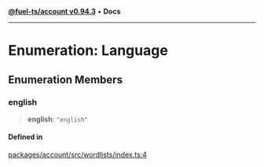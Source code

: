 [**@fuel-ts/account v0.94.3**](../index.md) • **Docs**

***

# Enumeration: Language

## Enumeration Members

### english

> **english**: `"english"`

#### Defined in

[packages/account/src/wordlists/index.ts:4](https://github.com/FuelLabs/fuels-ts/blob/cc962ddd723eecfdc3547cbf3cf6ebcfd052d837/packages/account/src/wordlists/index.ts#L4)
